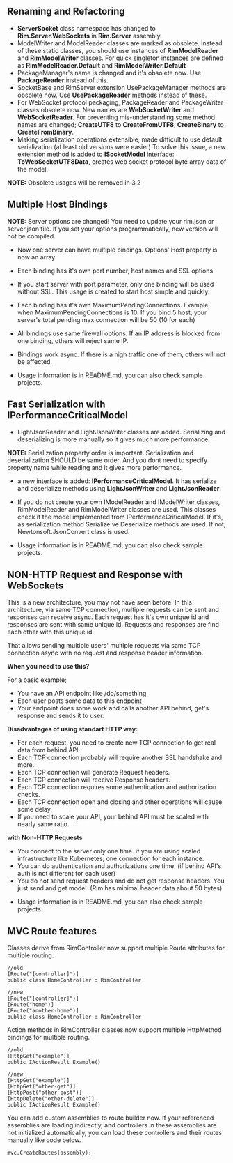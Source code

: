 
## Renaming and Refactoring

- **ServerSocket** class namespace has changed to **Rim.Server.WebSockets** in **Rim.Server** assembly.
- ModelWriter and ModelReader classes are marked as obsolete. Instead of these static classes, you should use instances of **RimModelReader** and **RimModelWriter** classes. For quick singleton instances are defined as **RimModelReader.Default** and **RimModelWriter.Default**
- PackageManager's name is changed and it's obsolete now. Use **PackageReader** instead of this.
- SocketBase and RimServer extension UsePackageManager methods are obsolete now. Use **UsePackageReader** methods instead of these.
- For WebSocket protocol packaging, PackageReader and PackageWriter classes obsolete now. New names are **WebSocketWriter** and **WebSocketReader**. For preventing mis-understanding some method names are changed; **CreateUTF8** to **CreateFromUTF8**, **CreateBinary** to **CreateFromBinary**.
- Making serialization operations extensible, made difficult to use default serialization (at least old versions were easier) To solve this issue, a new extension method is added to **ISocketModel** interface: **ToWebSocketUTF8Data**, creates web socket protocol byte array data of the model.

**NOTE:** Obsolete usages will be removed in 3.2


## Multiple Host Bindings

  **NOTE:** Server options are changed! You need to update your rim.json or server.json file. If you set your options programmatically, new version will not be compiled.

* Now one server can have multiple bindings. Options' Host property is now an array

* Each binding has it's own port number, host names and SSL options

* If you start server with port parameter, only one binding will be used without SSL.
  This usage is created to start host simple and quickly.

* Each binding has it's own MaximumPendingConnections.
  Example, when MaximumPendingConnections is 10. If you bind 5 host, your server's total pending max connection will be 50 (10 for each)

* All bindings use same firewall options. If an IP address is blocked from one binding, others will reject same IP.

* Bindings work async. If there is a high traffic one of them, others will not be affected.

* Usage information is in README.md, you can also check sample projects.


## Fast Serialization with IPerformanceCriticalModel

* LightJsonReader and LightJsonWriter classes are added. Serializing and deserializing is more manually so it gives much more performance.

**NOTE:** Serialization property order is important. Serialization and deserialization SHOULD be same order. And you dont need to specify property name while reading and it gives more performance.

* a new interface is added: **IPerformanceCriticalModel**. It has serialize and deserialize methods using **LightJsonWriter** and **LightJsonReader**.

* If you do not create your own IModelReader and IModelWriter classes, RimModelReader and RimModelWriter classes are used. This classes check if the model implemented from IPerformanceCriticalModel. If it's, as serialization method Serialize ve Deserialize methods are used. If not, Newtonsoft.JsonConvert class is used.

* Usage information is in README.md, you can also check sample projects.


## NON-HTTP Request and Response with WebSockets

This is a new architecture, you may not have seen before.
In this architecture, via same TCP connection, multiple requests can be sent and responses can receive async.
Each request has it's own unique id and responses are sent with same unique id.
Requests and responses are find each other with this unique id.

That allows sending multiple users' multiple requests via same TCP connection async with no request and response header information.

**When you need to use this?**

For a basic example;

- You have an API endpoint like /do/something
- Each user posts some data to this endpoint
- Your endpoint does some work and calls another API behind, get's response and sends it to user.

**Disadvantages of using standart HTTP way:**

- For each request, you need to create new TCP connection to get real data from behind API.
- Each TCP connection probably will require another SSL handshake and more.
- Each TCP connection will generate Request headers.
- Each TCP connection will receive Response headers.
- Each TCP connection requires some authentication and authorization checks.
- Each TCP connection open and closing and other operations will cause some delay.
- If you need to scale your API, your behind API must be scaled with nearly same ratio.

**with Non-HTTP Requests**

- You connect to the server only one time. if you are using scaled infrastructure like Kubernetes, one connection for each instance.
- You can do authentication and authorizations one time. (if behind API's auth is not different for each user)
- You do not send request headers and do not get response headers. You just send and get model. (Rim has minimal header data about 50 bytes)
* Usage information is in README.md, you can also check sample projects.



## MVC Route features

Classes derive from RimController now support multiple Route attributes for multiple routing.

	//old
	[Route("[controller]")]
	public class HomeController : RimController

	//new
	[Route("[controller]")]
	[Route("home")]
	[Route("another-home")]
	public class HomeController : RimController


Action methods in RimController classes now support multiple HttpMethod bindings for multiple routing.

	//old
	[HttpGet("example")]
	public IActionResult Example()

	//new
	[HttpGet("example")]
	[HttpGet("other-get")]
	[HttpPost("other-post")]
	[HttpDelete("other-delete")]
	public IActionResult Example()

You can add custom assemblies to route builder now. If your referenced assemblies are loading indirectly, and controllers in these assemblies are not initialized automatically, you can load these controllers and their routes manually like code below.

	mvc.CreateRoutes(assembly);
